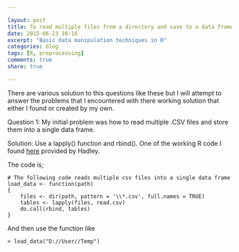 ```yaml
---

layout: post
title: To read multiple files from a directory and save to a data frame
date: 2015-06-23 16:16
excerpt: "Basic data manipulation techniques in R"
categories: blog
tags: [R, preprocessing]
comments: true
share: true

---
```

There are various solution to this questions like these but I will attempt to answer the problems that I encountered with there working solution that either I found or created by my own.

Question 1: My initial problem was how to read multiple .CSV files and store them into a single data frame.

Solution: Use a lapply() function and rbind(). One of the working R code I found <a href="http://stackoverflow.com/questions/23190280/issue-in-loading-multiple-csv-files-into-single-dataframe-in-r-using-rbind">here</a> provided by Hadley. 

The code is;

	# The following code reads multiple csv files into a single data frame
	load_data <- function(path) 
	{ 
 		files <- dir(path, pattern = '\\*.csv', full.names = TRUE)
 		tables <- lapply(files, read.csv)
 		do.call(rbind, tables)
	}

And then use the function like

	> load_data("D://User//Temp")